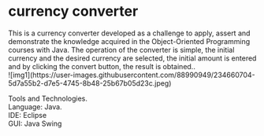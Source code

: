  <h1>currency converter</h1>
This is a currency converter developed as a challenge to apply, assert and demonstrate the knowledge acquired in the Object-Oriented Programming courses with Java. The operation of the converter is simple, the initial currency and the desired currency are selected, the initial amount is entered and by clicking the convert button, the result is obtained..<br>
![img1](https://user-images.githubusercontent.com/88990949/234660704-5d7a55b2-d7e5-4745-8b48-25b67b05d23c.jpeg)<br>


Tools and Technologies.<br>
Language: Java.<br>
IDE: Eclipse<br>
GUI: Java Swing
